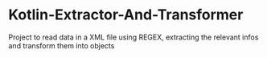# Kotlin-Extractor-And-Transformer
Project to read data in a XML file using REGEX, extracting the relevant infos and transform them into objects
